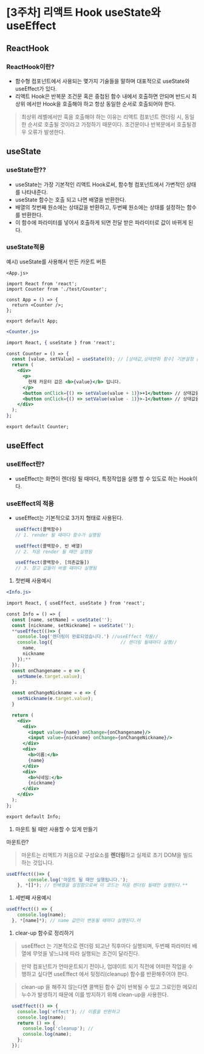 # [3주차] 리액트 Hook useState와  useEffect

## ReactHook

### ReactHook이란?

- 함수형 컴포넌트에서 사용되는 몇가지 기술들을 말하며 대표적으로 useState와 useEffect가 있다.
- 리액트 Hook은 반복문 조건문 혹은 중첩된 함수 내에서 호출하면 안되며 반드시 최상위 에서만 Hook을 호출해야 하고 항상 동일한 순서로 호출되어야 한다.

> 최상위 레벨에서만 훅을 호출해야 하는 이유는 리액트 컴포넌트 렌더링 시, 동일한 순서로 호출될 것이라고 가정하기 때문이다. 조건문이나 반복문에서 호출될경우 오류가 발생한다.
> 

## useState

### useState란??

- useState는 가장 기본적인 리액트 Hook로써, 함수형 컴포넌트에서 가변적인 상태를 나타내준다.
- useState 함수는 호출 되고 나면 배열을 반환한다.
- 배열의 첫번째 원소에는 상태값을 반환하고, 두번째 원소에는 상태를 설정하는 함수를 반환한다.
- 이 함수에 파라미터를 넣어서 호출하게 되면 전달 받은 파라미터로 값이 바뀌게 된다.

### useState적용

예시) useState를 사용해서 만든 카운트 버튼

```
<App.js>

import React from 'react';
import Counter from './test/Counter';

const App = () => {
  return <Counter />;
};

export default App;
```

```jsx
<Counter.js>

import React, { useState } from 'react';

const Counter = () => {
  const [value, setValue] = useState(0); // [상태값,상태변화 함수] 기본설정 값
  return (
    <div>
      <p>
        현재 카운터 값은 <b>{value}</b> 입니다.
      </p>
      <button onClick={() => setValue(value + 1)}>+1</button> // 상태값을 1 증가시키는 함수
      <button onClick={() => setValue(value - 1)}>-1</button> // 상태값을 1 감소시키는 함수
    </div>
  );
};

export default Counter;
```

## useEffect

### useEffect란?

- useEffect는 화면이 렌더링 될 때마다, 특정작업을 실행 할 수 있도로 하는 Hook이다.

### useEffect의 적용

- useEffect는 기본적으로 3가지 형태로 사용된다.
    
    ```jsx
    useEffect(콜백함수)
    // 1. render 될 때마다 함수가 실행됨
    
    useEffect(콜백함수, 빈 배열)
    // 2. 처음 render 될 때만 실행됨
    
    useEffect(콜백함수, [의존값들])
    // 3. 참고 값들이 바뀔 때마다 실행됨
    ```
    
1. 첫번째 사용예시

```jsx
<Info.js>

import React, { useEffect, useState } from 'react';

const Info = () => {
  const [name, setName] = useState('');
  const [nickname, setNickname] = useState('');
  **useEffect(()=> {
    console.log('렌더링이 완료되었습니다.') //useEffect 적용//
    console.log({                         // 렌더링 될때마다 실행//
      name,
      nickname
    });**
  });
  const onChangename = e => {
    setName(e.target.value);
  };

  const onChangeNickname = e => {
    setNickname(e.target.value);
  }

  return (
    <div>
      <div>
        <input value={name} onChange={onChangename}/>
        <input value={nickname} onChange={onChangeNickname}/>
      </div>
      <div>
        <b>이름:</b> 
        {name}
      </div>
      <div>
        <b>닉네임:</b> 
        {nickname}
      </div>
    </div>
  );
};

export default Info;
```

1. 마운트 될 때만 사용할 수 있게 만들기 

마운트란?

> 마운트는 리액트가 처음으로 구성요소를 **렌더링**하고 실제로 초기 DOM을 빌드하는 것입니다.
> 

```jsx
useEffect(()=> {
		console.log('마운트 될 때만 실행됩니다.');   
    }, *[]*); // 빈배열을 설정함으로써 이 코드는 처음 렌더링 될때만 실행된다.** 
```

1. 세번째 사용예시

```jsx
useEffect(() => {
    console.log(name);
  }, *[name]*); // name 값만이 변동될 때마다 실행된다.어
```

1. clear-up 함수로 정리하기

> useEffect 는 기본적으로 렌더링 되고난 직후마다 실행되며, 두번째 파라미터 배열에 무엇을 넣느냐에 따라 실행되는 조건이 달라진다.
> 

> 만약 컴포넌트가 언마운트되기 전이나, 업데이트 되기 직전에 어떠한 작업을 수행하고 싶다면 useEffect 에서 뒷정리(cleanup) 함수를 반환해주어야 한다.
> 

> clean-up 을 해주지 않는다면 콜백된 함수 값이 반복될 수 있고 그로인한 메모리 누수가 발생하기 때문에 이를 방지하기 위해 clean-up을 사용한다.
> 

```jsx
  useEffect(() => {
    console.log('effect'); // 이름을 반환하고
    console.log(name);
    return () => {
      console.log('cleanup'); //
      console.log(name);
    };
  });
```